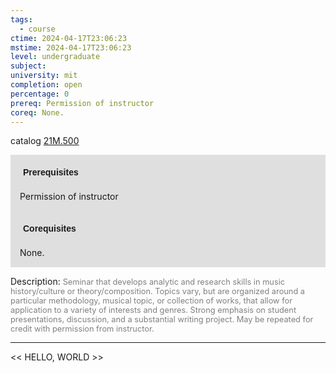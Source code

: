 ```yaml
---
tags:
  - course
ctime: 2024-04-17T23:06:23
mstime: 2024-04-17T23:06:23
level: undergraduate
subject: 
university: mit
completion: open
percentage: 0
prereq: Permission of instructor
coreq: None.
---
```


catalog [21M.500](http://student.mit.edu/catalog/m21Ma.html#21M.500)

<span style="display: block; padding: 15px; background-color: rgb(100, 100, 100, 0.2);"><font id="m_prereq2563_0" style="display: block; font-family: Arial, sans-serif; font-weight: bold; padding: 5px">Prerequisites</font><br><span id="prereq2563_0">Permission of instructor</span></span>
<span style="display: block; padding: 15px; background-color: rgb(100, 100, 100, 0.2);"><font id="m_coreq2563_0" style="display: block; font-family: Arial, sans-serif; font-weight: bold; padding: 5px">Corequisites</font><br><span id="coreq2563_0">None.</span></span>

<font style="">Description:</font>
<font style="color: grey; font-size: 0.8rem;">Seminar that develops analytic and research skills in music history/culture or theory/composition. Topics vary, but are organized around a particular methodology, musical topic, or collection of works, that allow for application to a variety of interests and genres. Strong emphasis on student presentations, discussion, and a substantial writing project. May be repeated for credit with permission from instructor.</font>



---

<< HELLO, WORLD >>
